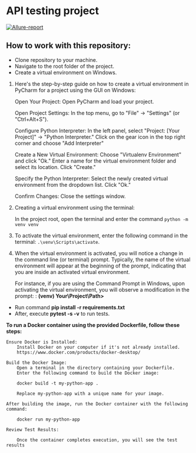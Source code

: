 # API testing project

[![Allure-report](https://img.shields.io/badge/Allure%20Report-deployed-green)](https://futureaqa.github.io/API_testing_project/)

## How to work with this repository:

- Clone repository to your machine.
- Navigate to the root folder of the project.
- Create a virtual environment on Windows.
1. Here's the step-by-step guide on how to create a virtual environment in PyCharm for a project using the GUI on Windows:


    Open Your Project:
        Open PyCharm and load your project.

    Open Project Settings:
        In the top menu, go to "File" -> "Settings" (or "Ctrl+Alt+S").

    Configure Python Interpreter:
        In the left panel, select "Project: [Your Project]" -> "Python Interpreter."
        Click on the gear icon in the top right corner and choose "Add Interpreter"

    Create a New Virtual Environment:
        Choose "Virtualenv Environment" and click "Ok."
        Enter a name for the virtual environment folder and select its location. Click "Create."

    Specify the Python Interpreter:
        Select the newly created virtual environment from the dropdown list.
        Click "Ok."

    Confirm Changes:
        Close the settings window.
2. Creating a virtual environment using the terminal:

    In the project root, open the terminal and enter the command `python -m venv venv`

3. To activate the virtual environment, enter the following command in the terminal: `.\venv\Scripts\activate`.
   
4. When the virtual environment is activated, you will notice a change in the command line (or terminal) prompt. Typically, the name of the virtual environment will appear at the beginning of the prompt, indicating that you are inside an activated virtual environment.

    For instance, if you are using the Command Prompt in Windows, upon activating the virtual environment, you will observe a modification in the prompt:
: **(venv) Your\Project\Path>**

- Run command **pip install -r requirements.txt**
- After, execute **pytest -s -v** to run tests.


**To run a Docker container using the provided Dockerfile, follow these steps:**

    Ensure Docker is Installed:
        Install Docker on your computer if it's not already installed.
        https://www.docker.com/products/docker-desktop/

    Build the Docker Image:
        Open a terminal in the directory containing your Dockerfile.
        Enter the following command to build the Docker image:

        docker build -t my-python-app .

        Replace my-python-app with a unique name for your image.

    After building the image, run the Docker container with the following command:

        docker run my-python-app

    Review Test Results:

        Once the container completes execution, you will see the test results
